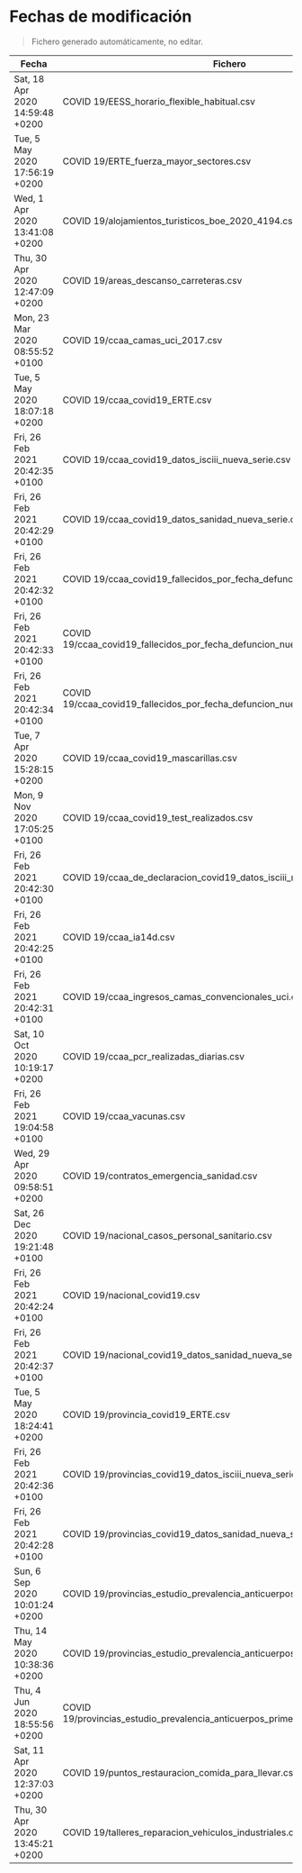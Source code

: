 # Fechas de modificación

> Fichero generado automáticamente, no editar.

| Fecha                           | Fichero                  |
|---------------------------------|--------------------------|
| Sat, 18 Apr 2020 14:59:48 +0200  | COVID 19/EESS_horario_flexible_habitual.csv |
| Tue, 5 May 2020 17:56:19 +0200  | COVID 19/ERTE_fuerza_mayor_sectores.csv |
| Wed, 1 Apr 2020 13:41:08 +0200  | COVID 19/alojamientos_turisticos_boe_2020_4194.csv |
| Thu, 30 Apr 2020 12:47:09 +0200  | COVID 19/areas_descanso_carreteras.csv |
| Mon, 23 Mar 2020 08:55:52 +0100  | COVID 19/ccaa_camas_uci_2017.csv |
| Tue, 5 May 2020 18:07:18 +0200  | COVID 19/ccaa_covid19_ERTE.csv |
| Fri, 26 Feb 2021 20:42:35 +0100  | COVID 19/ccaa_covid19_datos_isciii_nueva_serie.csv |
| Fri, 26 Feb 2021 20:42:29 +0100  | COVID 19/ccaa_covid19_datos_sanidad_nueva_serie.csv |
| Fri, 26 Feb 2021 20:42:32 +0100  | COVID 19/ccaa_covid19_fallecidos_por_fecha_defuncion_nueva_serie.csv |
| Fri, 26 Feb 2021 20:42:33 +0100  | COVID 19/ccaa_covid19_fallecidos_por_fecha_defuncion_nueva_serie_long.csv |
| Fri, 26 Feb 2021 20:42:34 +0100  | COVID 19/ccaa_covid19_fallecidos_por_fecha_defuncion_nueva_serie_original.csv |
| Tue, 7 Apr 2020 15:28:15 +0200  | COVID 19/ccaa_covid19_mascarillas.csv |
| Mon, 9 Nov 2020 17:05:25 +0100  | COVID 19/ccaa_covid19_test_realizados.csv |
| Fri, 26 Feb 2021 20:42:30 +0100  | COVID 19/ccaa_de_declaracion_covid19_datos_isciii_nueva_serie.csv |
| Fri, 26 Feb 2021 20:42:25 +0100  | COVID 19/ccaa_ia14d.csv |
| Fri, 26 Feb 2021 20:42:31 +0100  | COVID 19/ccaa_ingresos_camas_convencionales_uci.csv |
| Sat, 10 Oct 2020 10:19:17 +0200  | COVID 19/ccaa_pcr_realizadas_diarias.csv |
| Fri, 26 Feb 2021 19:04:58 +0100  | COVID 19/ccaa_vacunas.csv |
| Wed, 29 Apr 2020 09:58:51 +0200  | COVID 19/contratos_emergencia_sanidad.csv |
| Sat, 26 Dec 2020 19:21:48 +0100  | COVID 19/nacional_casos_personal_sanitario.csv |
| Fri, 26 Feb 2021 20:42:24 +0100  | COVID 19/nacional_covid19.csv |
| Fri, 26 Feb 2021 20:42:37 +0100  | COVID 19/nacional_covid19_datos_sanidad_nueva_serie_grupos_edad.csv |
| Tue, 5 May 2020 18:24:41 +0200  | COVID 19/provincia_covid19_ERTE.csv |
| Fri, 26 Feb 2021 20:42:36 +0100  | COVID 19/provincias_covid19_datos_isciii_nueva_serie.csv |
| Fri, 26 Feb 2021 20:42:28 +0100  | COVID 19/provincias_covid19_datos_sanidad_nueva_serie.csv |
| Sun, 6 Sep 2020 10:01:24 +0200  | COVID 19/provincias_estudio_prevalencia_anticuerpos_final.csv |
| Thu, 14 May 2020 10:38:36 +0200  | COVID 19/provincias_estudio_prevalencia_anticuerpos_primera_ronda.csv |
| Thu, 4 Jun 2020 18:55:56 +0200  | COVID 19/provincias_estudio_prevalencia_anticuerpos_primera_y_segunda_ronda.csv |
| Sat, 11 Apr 2020 12:37:03 +0200  | COVID 19/puntos_restauracion_comida_para_llevar.csv |
| Thu, 30 Apr 2020 13:45:21 +0200  | COVID 19/talleres_reparacion_vehiculos_industriales.csv |
